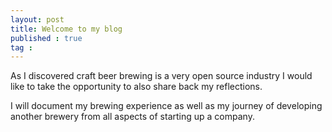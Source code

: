 ```yaml
---
layout: post
title: Welcome to my blog
published : true
tag :
---
```


As I discovered craft beer brewing is a very open source industry I would like to take the opportunity to also share back my reflections.

I will document my brewing experience as well as my journey of developing another brewery from all aspects of starting up a company.
